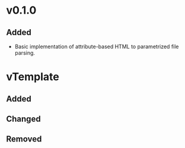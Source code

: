 # v0.1.0
## Added
* Basic implementation of attribute-based HTML to parametrized file parsing.

# vTemplate
## Added
## Changed
## Removed
